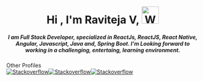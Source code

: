 <h1 align="center">Hi , I'm Raviteja V, <img src="https://raw.githubusercontent.com/nixin72/nixin72/master/wave.gif" 
         alt="Waving hand animated gif"
         height="45"
         width="45" /></h1>
<h5 align="center">
I am Full Stack Developer,  specialized in ReactJs, ReactJS, React Native, Angular, Javascript, Java and, Spring Boot. I'm Looking forward to working in a challenging, entertaing, learning environment.
</h5>

<div>
	<div>Other Profiles</div>
	<div style="display:flex;flex-wrap:wrap">
	<a href="https://stackoverflow.com/users/9436673/raviteja-v?tab=profile"><img src="https://img.shields.io/stackexchange/stackoverflow/r/9436673?style=social" alt="Stackoverflow"></a>
	<a href="https://www.linkedin.com/in/ravitejav221b"><img src="https://img.shields.io/badge/-Raviteja%20V-blue?style=flat-square&logo=Linkedin&logoColor=white&link=https://www.linkedin.com/in/ravitejav221b" alt="Stackoverflow"></a>
	<a href="#"><img src="https://komarev.com/ghpvc/?username=ravitejav&color=dc143c" alt="Stackoverflow"></a>
	</div>
</div>

